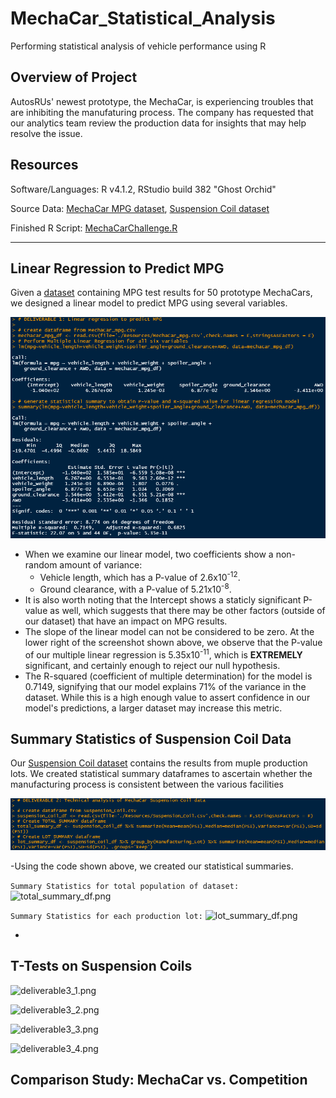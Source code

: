 # MechaCar_Statistical_Analysis

Performing statistical analysis of vehicle performance using R

## Overview of Project

AutosRUs' newest prototype, the MechaCar, is experiencing troubles that are inhibiting the manufaturing process. The company has requested that our analytics team review the production data for insights that may help resolve the issue.

## Resources

Software/Languages: R v4.1.2, RStudio build 382 "Ghost Orchid"

Source Data: [MechaCar MPG dataset](https://github.com/ZeroDarkHardy/MechaCar_Statistical_Analysis/blob/main/Resources/MechaCar_mpg.csv), [Suspension Coil dataset](https://github.com/ZeroDarkHardy/MechaCar_Statistical_Analysis/blob/main/Resources/Suspension_Coil.csv)

Finished R Script: [MechaCarChallenge.R](https://github.com/ZeroDarkHardy/MechaCar_Statistical_Analysis/blob/main/MechaCarChallenge.R)

---

## Linear Regression to Predict MPG

Given a [dataset](https://github.com/ZeroDarkHardy/MechaCar_Statistical_Analysis/blob/main/Resources/MechaCar_mpg.csv) containing MPG test results for 50 prototype MechaCars, we designed a linear model to predict MPG using several variables.

![linear_regression.png](https://github.com/ZeroDarkHardy/MechaCar_Statistical_Analysis/blob/main/images/linear_regression.png)

- When we examine our linear model, two coefficients show a non-random amount of variance:
    - Vehicle length, which has a P-value of 2.6x10<sup>-12</sup>.
    - Ground clearance, with a P-value of 5.21x10<sup>-8</sup>.
- It is also worth noting that the Intercept shows a staticly significant P-value as well, which suggests that there may be other factors (outside of our dataset) that have an impact on MPG results.
- The slope of the linear model can not be considered to be zero.  At the lower right of the screenshot shown above, we observe that the P-value of our multiple linear regression is 5.35x10<sup>-11</sup>, which is **EXTREMELY** significant, and certainly enough to reject our null hypothesis. 
- The R-squared (coefficient of multiple determination) for the model is 0.7149, signifying that our model explains 71% of the variance in the dataset. While this is a high enough value to assert confidence in our model's predictions, a larger dataset may increase this metric.

## Summary Statistics of Suspension Coil Data

Our [Suspension Coil dataset](https://github.com/ZeroDarkHardy/MechaCar_Statistical_Analysis/blob/main/Resources/Suspension_Coil.csv) contains the results from muple production lots. We created statistical summary dataframes to ascertain whether the manufacturing process is consistent between the various facilities

![deliverable2_code.png](https://github.com/ZeroDarkHardy/MechaCar_Statistical_Analysis/blob/main/images/deliverable2_code.png)

-Using the code shown above, we created our statistical summaries.

```Summary Statistics for total population of dataset:```
![total_summary_df.png](https://github.com/ZeroDarkHardy/MechaCar_Statistical_Analysis/blob/main/images/total_summary_df.png)

```Summary Statistics for each production lot:```
![lot_summary_df.png](https://github.com/ZeroDarkHardy/MechaCar_Statistical_Analysis/blob/main/images/lot_summary_df.png)

- 


## T-Tests on Suspension Coils

![deliverable3_1.png](https://github.com/ZeroDarkHardy/MechaCar_Statistical_Analysis/blob/main/images/deliverable3_1.png)

![deliverable3_2.png](https://github.com/ZeroDarkHardy/MechaCar_Statistical_Analysis/blob/main/images/deliverable3_2.png)

![deliverable3_3.png](https://github.com/ZeroDarkHardy/MechaCar_Statistical_Analysis/blob/main/images/deliverable3_3.png)

![deliverable3_4.png](https://github.com/ZeroDarkHardy/MechaCar_Statistical_Analysis/blob/main/images/deliverable3_4.png)

## Comparison Study: MechaCar vs. Competition